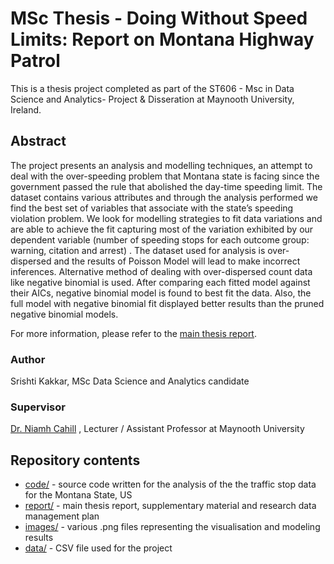 # MSc Thesis - Doing Without Speed Limits: Report on Montana Highway Patrol

This is a thesis project completed as part of the ST606 - Msc in Data Science and Analytics- Project & Disseration at Maynooth University, Ireland.

## Abstract 

The project presents an analysis and modelling techniques, an attempt to deal with the over-speeding problem that Montana state is facing since the government passed the rule that abolished the day-time speeding limit. The dataset contains various attributes and through the analysis performed we find the best set of variables that associate with the state’s speeding violation problem. We look for modelling strategies to fit data variations and are able to achieve the fit capturing most of the variation exhibited by our dependent variable (number of speeding stops for each outcome group: warning, citation and arrest) . The dataset used for analysis is over-dispersed and the results of Poisson Model will lead to make incorrect inferences. Alternative method of dealing with over-dispersed count data like negative binomial is used. After comparing each fitted model against their AICs, negative binomial model is found to best fit the data. Also, the full model with negative binomial fit displayed better results than the pruned negative binomial models.

 For more information, please refer to the [main thesis report](https://github.com/srishtikakkar/Stanford-Open-Policing--Montana/blob/master/Report/DoingWithoutSpeedLimits.pdf).

### Author
Srishti Kakkar, MSc Data Science and Analytics candidate

### Supervisor
[Dr. Niamh Cahill](https://www.maynoothuniversity.ie/people/niamh-cahill) , Lecturer / Assistant Professor at Maynooth University

## Repository contents
+ [code/](https://github.com/srishtikakkar/Stanford-Open-Policing--Montana/tree/master/Code) - source code written for the analysis of the the traffic stop data for the Montana State, US
+ [report/](https://github.com/srishtikakkar/Stanford-Open-Policing--Montana/tree/master/Report) - main thesis report, supplementary material and research data management plan
+ [images/](https://github.com/srishtikakkar/Stanford-Open-Policing--Montana/tree/master/images) - various .png files representing the visualisation and modeling results
+ [data/](https://github.com/srishtikakkar/Stanford-Open-Policing--Montana/tree/master/Data) - CSV file used for the project
